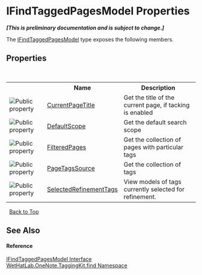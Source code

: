 # IFindTaggedPagesModel Properties
 _**\[This is preliminary documentation and is subject to change.\]**_

The <a href="bbd40eb0-67c9-f321-753a-26d6f6916565.md">IFindTaggedPagesModel</a> type exposes the following members.


## Properties
&nbsp;<table><tr><th></th><th>Name</th><th>Description</th></tr><tr><td>![Public property](media/pubproperty.gif "Public property")</td><td><a href="c6e6e0ee-58a3-6676-abf2-36f4239df407.md">CurrentPageTitle</a></td><td>
Get the title of the current page, if tacking is enabled</td></tr><tr><td>![Public property](media/pubproperty.gif "Public property")</td><td><a href="38fbec98-3c19-429c-1c49-7e45e304141d.md">DefaultScope</a></td><td>
Get the default search scope</td></tr><tr><td>![Public property](media/pubproperty.gif "Public property")</td><td><a href="a770aa4c-b9dd-abe0-33ea-fe09db79b876.md">FilteredPages</a></td><td>
Get the collection of pages with particular tags</td></tr><tr><td>![Public property](media/pubproperty.gif "Public property")</td><td><a href="2442b744-3ceb-5a8b-319b-61d147d861cd.md">PageTagsSource</a></td><td>
Get the collection of tags</td></tr><tr><td>![Public property](media/pubproperty.gif "Public property")</td><td><a href="4f9dc741-08e5-21f8-0a49-c1097fc85d8c.md">SelectedRefinementTags</a></td><td>
View models of tags currently selected for refinement.</td></tr></table>&nbsp;
<a href="#ifindtaggedpagesmodel-properties">Back to Top</a>

## See Also


#### Reference
<a href="bbd40eb0-67c9-f321-753a-26d6f6916565.md">IFindTaggedPagesModel Interface</a><br /><a href="0e3a8efd-07d2-1709-b1cd-709153222081.md">WetHatLab.OneNote.TaggingKit.find Namespace</a><br />